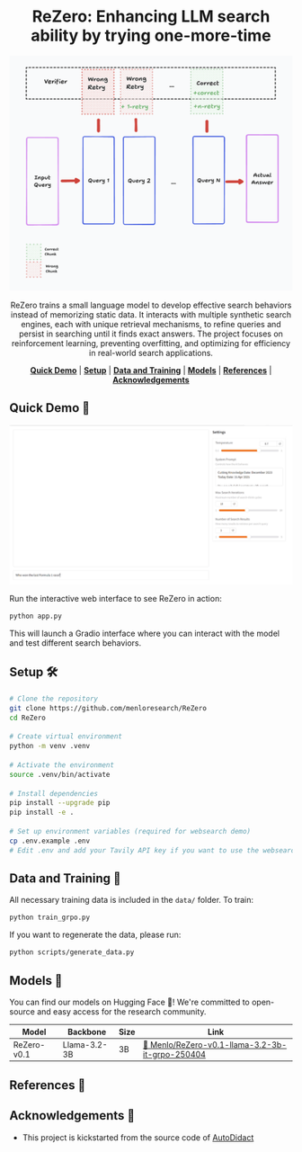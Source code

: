 <div align="center">

# ReZero: Enhancing LLM search ability by trying one-more-time

<img width="1200" alt="ReZeroer" src="assets/rezero.png" />

ReZero trains a small language model to develop effective search behaviors instead of memorizing static data. It interacts with multiple synthetic search engines, each with unique retrieval mechanisms, to refine queries and persist in searching until it finds exact answers. The project focuses on reinforcement learning, preventing overfitting, and optimizing for efficiency in real-world search applications.

[**Quick Demo**](#quick-demo-) | [**Setup**](#setup-️) | [**Data and Training**](#data-and-training-) | [**Models**](#models-) | [**References**](#references-) | [**Acknowledgements**](#acknowledgements-)

</div>

## Quick Demo 🚀

<div align="center">
  <img src="assets/demo.gif" alt="ReZero Demo" width="1000px">
</div>

Run the interactive web interface to see ReZero in action:

```bash
python app.py
```

This will launch a Gradio interface where you can interact with the model and test different search behaviors.

## Setup 🛠️

```bash
# Clone the repository
git clone https://github.com/menloresearch/ReZero
cd ReZero

# Create virtual environment
python -m venv .venv

# Activate the environment
source .venv/bin/activate

# Install dependencies
pip install --upgrade pip
pip install -e .

# Set up environment variables (required for websearch demo)
cp .env.example .env
# Edit .env and add your Tavily API key if you want to use the websearch demo
```

## Data and Training 🧠

All necessary training data is included in the `data/` folder. To train:

```bash
python train_grpo.py
```

If you want to regenerate the data, please run:

```bash
python scripts/generate_data.py
```

## Models 🤖

You can find our models on Hugging Face 🤗! We're committed to open-source and easy access for the research community.

| Model | Backbone | Size | Link |
|-------|----------|------|------|
| ReZero-v0.1 | Llama-3.2-3B | 3B | [🤗 Menlo/ReZero-v0.1-llama-3.2-3b-it-grpo-250404](https://huggingface.co/Menlo/ReZero-v0.1-llama-3.2-3b-it-grpo-250404) |

## References 📖

## Acknowledgements 🤝

- This project is kickstarted from the source code of [AutoDidact](https://github.com/dCaples/AutoDidact)
